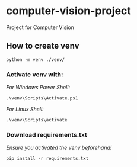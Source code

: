 # computer-vision-project
Project for Computer Vision

## How to create venv
```
python -m venv ./venv/
```
### Activate venv with:

*For Windows Power Shell:*
```
.\venv\Scripts\Activate.ps1
```

*For Linux Shell:*
```
.\venv\Scripts\activate
```

### Download requirements.txt
*Ensure you activated the venv beforehand!*
```
pip install -r requirements.txt
```